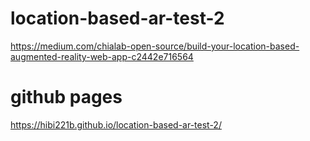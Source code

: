 # location-based-ar-test-2
https://medium.com/chialab-open-source/build-your-location-based-augmented-reality-web-app-c2442e716564

# github pages
https://hibi221b.github.io/location-based-ar-test-2/
